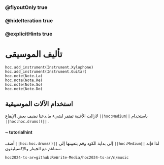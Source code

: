 ### @flyoutOnly true
### @hideIteration true
### @explicitHints true

# تأليف الموسيقى

```python-template
hoc.add_instrument(Instrument.Xylophone)
hoc.add_instrument(Instrument.Guitar)
hoc.note(Note.La)
hoc.note(Note.Re)
hoc.note(Note.So)
hoc.note(Note.Do)
```

## استخدام الآلات الموسيقية
لازالت الأغنية تفتقر لشيء ما،دعنا نضيف بعض الإيقاع ``||hoc:Medium||`` باستخدام ``||hoc:hoc.drums()||`` .

#### ~ tutorialhint
أضف ``||hoc:hoc.drums()||`` إلى بداية الكود وقم بتعيينها إلى ``||hoc:Medium||`` لذا فإنه ستناغم مع الجيتار والإكسيليفون.


```package
hoc2024-ts-ar=github:ReWrite-Media/hoc2024-ts-ar/n/music
```